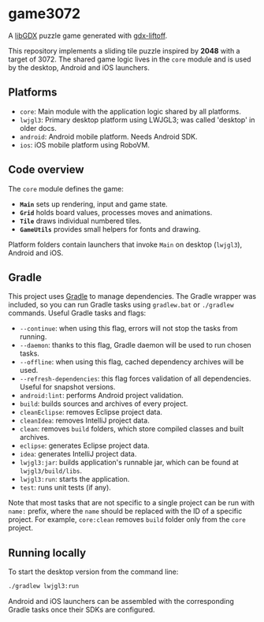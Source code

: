 # game3072

A [libGDX](https://libgdx.com/) puzzle game generated with [gdx-liftoff](https://github.com/libgdx/gdx-liftoff).

This repository implements a sliding tile puzzle inspired by **2048** with a target of 3072. The shared game logic lives in the `core` module and is used by the desktop, Android and iOS launchers.

## Platforms

- `core`: Main module with the application logic shared by all platforms.
- `lwjgl3`: Primary desktop platform using LWJGL3; was called 'desktop' in older docs.
- `android`: Android mobile platform. Needs Android SDK.
- `ios`: iOS mobile platform using RoboVM.

## Code overview

The `core` module defines the game:

- **`Main`** sets up rendering, input and game state.
- **`Grid`** holds board values, processes moves and animations.
- **`Tile`** draws individual numbered tiles.
- **`GameUtils`** provides small helpers for fonts and drawing.

Platform folders contain launchers that invoke `Main` on desktop (`lwjgl3`), Android and iOS.

## Gradle

This project uses [Gradle](https://gradle.org/) to manage dependencies.
The Gradle wrapper was included, so you can run Gradle tasks using `gradlew.bat` or `./gradlew` commands.
Useful Gradle tasks and flags:

- `--continue`: when using this flag, errors will not stop the tasks from running.
- `--daemon`: thanks to this flag, Gradle daemon will be used to run chosen tasks.
- `--offline`: when using this flag, cached dependency archives will be used.
- `--refresh-dependencies`: this flag forces validation of all dependencies. Useful for snapshot versions.
- `android:lint`: performs Android project validation.
- `build`: builds sources and archives of every project.
- `cleanEclipse`: removes Eclipse project data.
- `cleanIdea`: removes IntelliJ project data.
- `clean`: removes `build` folders, which store compiled classes and built archives.
- `eclipse`: generates Eclipse project data.
- `idea`: generates IntelliJ project data.
- `lwjgl3:jar`: builds application's runnable jar, which can be found at `lwjgl3/build/libs`.
- `lwjgl3:run`: starts the application.
- `test`: runs unit tests (if any).

Note that most tasks that are not specific to a single project can be run with `name:` prefix, where the `name` should be replaced with the ID of a specific project.
For example, `core:clean` removes `build` folder only from the `core` project.

## Running locally

To start the desktop version from the command line:

```bash
./gradlew lwjgl3:run
```

Android and iOS launchers can be assembled with the corresponding Gradle tasks once their SDKs are configured.
